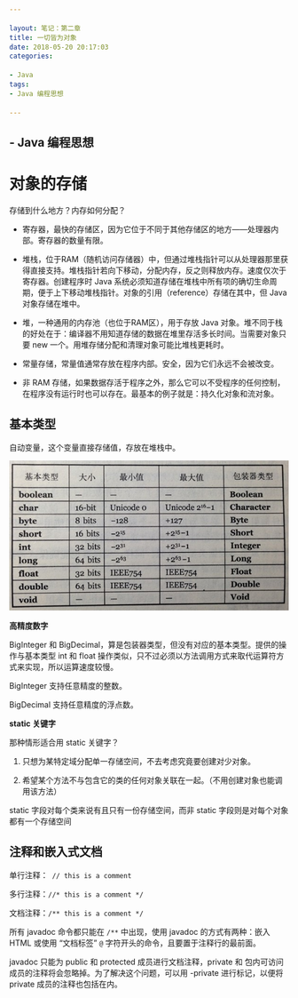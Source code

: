 ```yaml
---

layout: 笔记：第二章
title: 一切皆为对象
date: 2018-05-20 20:17:03
categories:

- Java
tags:
- Java 编程思想

---
```


## - Java 编程思想

# 对象的存储

存储到什么地方？内存如何分配？

- 寄存器，最快的存储区，因为它位于不同于其他存储区的地方——处理器内部。寄存器的数量有限。

- 堆栈，位于RAM（随机访问存储器）中，但通过堆栈指针可以从处理器那里获得直接支持。堆栈指针若向下移动，分配内存，反之则释放内存。速度仅次于寄存器。创建程序时 Java 系统必须知道存储在堆栈中所有项的确切生命周期，便于上下移动堆栈指针。对象的引用（reference）存储在其中，但 Java 对象存储在堆中。

- 堆，一种通用的内存池（也位于RAM区），用于存放 Java 对象。堆不同于栈的好处在于：编译器不用知道存储的数据在堆里存活多长时间。当需要对象只要 new 一个。用堆存储分配和清理对象可能比堆栈更耗时。

- 常量存储，常量值通常存放在程序内部。安全，因为它们永远不会被改变。

- 非 RAM 存储，如果数据存活于程序之外，那么它可以不受程序的任何控制，在程序没有运行时也可以存在。最基本的例子就是：持久化对象和流对象。

## 基本类型

自动变量，这个变量直接存储值，存放在堆栈中。

![一切皆为对象\基本类型取值范围表](一切皆为对象\基本类型取值范围表.jpg)

**高精度数字**

BigInteger 和 BigDecimal，算是包装器类型，但没有对应的基本类型。提供的操作与基本类型 int 和 float 操作类似，只不过必须以方法调用方式来取代运算符方式来实现，所以运算速度较慢。

BigInteger 支持任意精度的整数。

BigDecimal 支持任意精度的浮点数。

**static 关键字**

那种情形适合用 static 关键字？

1. 只想为某特定域分配单一存储空间，不去考虑究竟要创建对少对象。

2. 希望某个方法不与包含它的类的任何对象关联在一起。（不用创建对象也能调用该方法）

static 字段对每个类来说有且只有一份存储空间，而非 static 字段则是对每个对象都有一个存储空间

## 注释和嵌入式文档

单行注释：` // this is a comment`

多行注释：`//* this is a comment */`

文档注释：`/** this is a comment */`

所有 javadoc 命令都只能在 `/**`  中出现，使用 javadoc 的方式有两种：嵌入 HTML  或使用 “文档标签” `@` 字符开头的命令，且要置于注释行的最前面。

javadoc 只能为 public 和 protected 成员进行文档注释，private 和 包内可访问成员的注释将会忽略掉。为了解决这个问题，可以用 -private 进行标记，以便将 private 成员的注释也包括在内。
